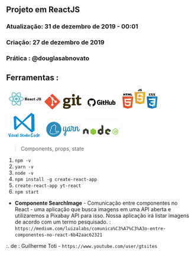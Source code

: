 ## Projeto em ReactJS
### Atualização: 31 de dezembro de 2019 - 00:01
### Criação: 27 de dezembro de 2019
### Prática : @douglasabnovato

## Ferramentas : 

![ReactJS](/images/logo-reactjs.jpg)
![Git](/images/logo-git.png)
![Github](/images/logo-github.png)
![HTML/CSS/Javascript](/images/logo-html-css-js.jpeg)
![VSCode](/images/logo-VSCode.png)
![Yarn](/images/logo-yarn.png)
![Nodejs](/images/logo-nodejs.png)

> Components, props, state

1. `npm -v`
2. `yarn -v`
3. `node -v`
4. `npm install -g create-react-app`
5. `create-react-app yt-react`
6. `npm start`

- **Componente SearchImage** - Comunicação entre componentes no React - uma aplicação que busca imagens em uma API aberta e utilizaremos a Pixabay API para isso. Nossa aplicação irá listar imagens de acordo com um termo pesquisado. : `https://medium.com/luizalabs/comunica%C3%A7%C3%A3o-entre-componentes-no-react-6b42aac62321`

:. de : Guilherme Toti - `https://www.youtube.com/user/gtsites`